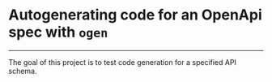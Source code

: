 # Autogenerating code for an OpenApi spec with `ogen`
---
The goal of this project is to test code generation for a specified API schema.






